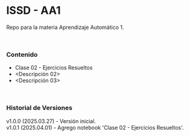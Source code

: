 # ISSD - AA1

Repo para la materia Aprendizaje Automático 1.

&nbsp;

### Contenido

- Clase 02 - Ejercicios Resueltos
- <Descripción 02>
- <Descripción 03>

&nbsp;

### Historial de Versiones

v1.0.0 (2025.03.27) - Versión inicial.  
v1.0.1 (2025.04.01) - Agrego notebook 'Clase 02 - Ejercicios Resueltos'.  

&nbsp;
